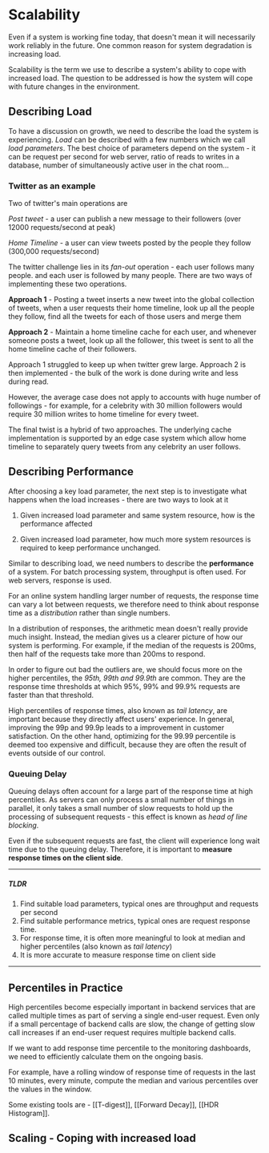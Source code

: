 # Scalability
Even if a system is working fine today, that doesn't mean it will necessarily work reliably in the future. One common reason for system degradation is increasing load.

Scalability is the term we use to describe a system's ability to cope with increased load. The question to be addressed is how the system will cope with future changes in the environment.

## Describing Load
To have a discussion on growth, we need to describe the load the system is experiencing. *Load* can be described with a few numbers which we call *load parameters*. The best choice of parameters depend on the system - it can be request per second for web server, ratio of reads to writes in a database, number of simultaneously active user in the chat room...

### Twitter as an example
Two of twitter's main operations are

*Post tweet* - a user can publish a new message to their followers (over 12000 requests/second at peak)

*Home Timeline*  - a user can view tweets posted by the people they follow (300,000 requests/second)

The twitter challenge lies in its *fan-out* operation - each user follows many people. and each user is followed by many people. There are two ways of implementing these two operations.

**Approach 1** - Posting a tweet inserts a new tweet into the global collection of tweets, when a user requests their home timeline, look up all the people they follow, find all the tweets for each of those users and merge them

**Approach 2** - Maintain a home timeline cache for each user, and whenever someone posts a tweet, look up all the follower, this tweet is sent to all the home timeline cache of their followers.

Approach 1 struggled to keep up when twitter grew large. Approach 2 is then implemented - the bulk of the work is done during write  and less during read.

However, the average case does not apply to accounts with huge number of followings - for example, for a celebrity with 30 million followers would require 30 million writes to home timeline for every tweet.

The final twist is a hybrid of two approaches. The underlying cache implementation is supported by an edge case system which allow home timeline to separately query tweets from any celebrity an user follows.

## Describing Performance
After choosing a key load parameter, the next step is to investigate what happens when the load increases - there are two ways to look at it

1. Given increased load parameter and same system resource, how is the performance affected

2. Given increased load parameter, how much more system resources is required to keep performance unchanged.

Similar to describing load, we need numbers to describe the **performance** of a system. For batch processing system, throughput is often used. For web servers, response is used.

For an online system handling larger number of requests, the response time can vary a lot between requests, we therefore need to think about response time as a *distribution* rather than single numbers.

In a distribution of responses, the arithmetic mean doesn't really provide much insight. Instead, the median gives us a clearer picture of how our system is performing. For example, if the median of the requests is 200ms, then half of the requests take more than 200ms to respond.

In order to figure out bad the outliers are, we should focus more on the higher percentiles, the *95th, 99th and 99.9th* are common. They are the response time thresholds at which 95%, 99% and 99.9% requests are faster than that threshold.

High percentiles of response times, also known as *tail latency*, are important because they directly affect users' experience. In general, improving the 99p and 99.9p leads to a improvement in customer satisfaction. On the other hand, optimizing for the 99.99 percentile is deemed too expensive and difficult, because they are often the result of events outside of our control.

### Queuing Delay
Queuing delays often account for a large part of the response time at high percentiles. As servers can only process a small number of things in parallel, it only takes a small number of slow requests to hold up the processing of subsequent requests - this effect is known as *head of line blocking*. 

Even if the subsequent requests are fast, the client will experience long wait time due to the queuing delay. Therefore, it is important to **measure response times on the client side**.

---
##### TLDR
1. Find suitable load parameters, typical ones are throughput and requests per second
2. Find suitable performance metrics, typical ones are request response time.
3. For response time, it is often more meaningful to look at median and higher percentiles (also known as *tail latency*)
4. It is more accurate to measure response time on client side
---

## Percentiles in Practice 
High percentiles become especially important in backend services that are called multiple times as part of serving a single end-user request. Even only if a small percentage of backend calls are slow, the change of getting slow call increases if an end-user request requires multiple backend calls.

If we want to add response time percentile to the monitoring dashboards, we need to efficiently calculate them on the ongoing basis.

For example, have a rolling window of response time of requests in the last 10 minutes, every minute, compute the median and various percentiles over the values in the window.

Some existing tools are - [[T-digest]], [[Forward Decay]], [[HDR Histogram]].

## Scaling - Coping with increased load
